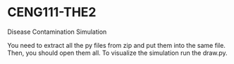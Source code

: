 # CENG111-THE2
Disease Contamination Simulation

You need to extract all the py files from zip and put them into the same file. Then, you should open them all. To visualize the simulation run the draw.py.
